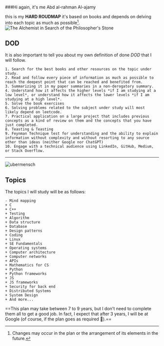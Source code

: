 ###Hi again, it's me Abd al-rahman Al-ajamy

this is my **HARD ROUDMAP** it's based on books and depends on delving into each topic as much as possible[^1].
![The Alchemist in Search of the Philosopher's Stone][Alchemist]

## DOD
It is also important to tell you about my own definition of done *DOD* that I will follow.

    1. Search for the best books and other resources on the topic under study.
    2. Read and follow every piece of information as much as possible to reach the deepest point that can be reached and benefited from.
    3. Summarizing it in my paper summaries in a non-derogatory summary.
    4. Understand how it affects the higher levels *if I am studying at a low level*, or understand how it affects the lower levels *if I am studying at a high level*.
    5. Solve the book exercises
    6. Solving problems related to the subject under study will most likely depend on leetcode.
    7. Practical application on a large project that includes previous concepts as a kind of review on them and the concepts that you have just completed.
    8. Teasting & Teasting
    9. Feynman Technique test for understanding and the ability to explain information without complexity and without resorting to any source other than ideas (neither Google nor ChatGPT)
    10. Engage with a technical audience using LinkedIn, GitHub, Medium, or Stack Overflow.

***
![ubermensch][ubermensch]
## Topics


The topics I will study will be as follows:

    - Mind mapping
    + C
    + C++
    + Testing 
    + Algorithm 
    + Data structure 
    + Database 
    + Design patterns
    + Coding 
    + Linux 
    + SE Fundamentals 
    + Operating systems
    + Computer architecture 
    + Computer networks
    + APIs
    + Mathematics for CS
    + Python 
    + Python frameworks
    + JS
    + JS frameworks 
    + Security for back end 
    + Distributed Systems
    + System Design
    + And more...

==This plan may take between 7 to 9 years, but I don't need to complete them all to get a good job. In fact, I expect that after 3 years, I will be at Google (of course, if the plan goes as required 🙂).==

[^1]: Changes may occur in the plan or the arrangement of its elements in the future.

[Alchemist]: https://upload.wikimedia.org/wikipedia/commons/thumb/9/9c/Joseph_Wright_of_Derby_The_Alchemist.jpg/1579px-Joseph_Wright_of_Derby_The_Alchemist.jpg

[ubermensch]: https://media.licdn.com/dms/image/v2/D4E12AQHBqrb0K5rkng/article-cover_image-shrink_720_1280/article-cover_image-shrink_720_1280/0/1727021547548?e=2147483647&v=beta&t=bHhmPrHI1hyxrj4CoqByOjtMOePfUELiJk1mU5IAA3k
